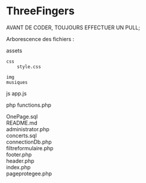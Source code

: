 # ThreeFingers

AVANT DE CODER, TOUJOURS EFFECTUER UN PULL;

Arborescence des fichiers :

assets

    css
        style.css

    img
    musiques

js
    app.js

php
    functions.php

OnePage.sql  
README.md  
administrator.php  
concerts.sql  
connectionDb.php  
filtreformulaire.php  
footer.php  
header.php  
index.php  
pageprotegee.php